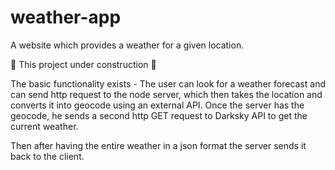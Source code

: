 # weather-app
A website which provides a weather for a given location.

:construction: This project under construction :construction:

The basic functionality exists - 
The user can look for a weather forecast and can send http request to the node server, which then takes the location and converts it into geocode using an external API.
Once the server has the geocode, he sends a second http GET request to Darksky API to get the current weather.

Then after having the entire weather in a json format the server sends it back to the client.
